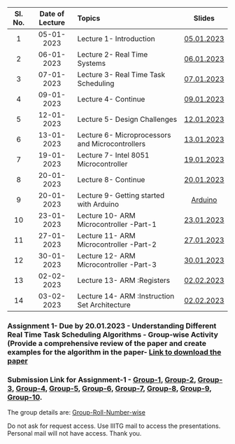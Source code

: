 

| Sl. No. | Date of Lecture        | Topics  | Slides   |
|:---:|:--:|:--|:--------------------------:|
| 1   | 05-01-2023   |Lecture 1- Introduction | [05.01.2023](https://drive.google.com/file/d/1wEf25329wgzylBdTTkXd4rNV6B3yo-vC/view?usp=share_link)|
| 2   | 06-01-2023   |Lecture 2- Real Time Systems | [06.01.2023](https://drive.google.com/file/d/1qR2oTMPUErEtdNWZW7KtAAkqHAwTF3KE/view?usp=share_link)|
| 3   | 07-01-2023   |Lecture 3- Real Time Task Scheduling | [07.01.2023](https://drive.google.com/file/d/1ufg82qIz2jYHU7LjtNUBgsIgwzsZeg-Y/view?usp=share_link)|
| 4   | 09-01-2023   |Lecture 4- Continue| [09.01.2023](https://drive.google.com/file/d/1ufg82qIz2jYHU7LjtNUBgsIgwzsZeg-Y/view?usp=share_link)|
| 5   | 12-01-2023   |Lecture 5- Design Challenges| [12.01.2023](https://drive.google.com/file/d/1R1DNqupgo8mkIZxP5l24K6m3J6ZuAixc/view?usp=share_link)|
| 6   | 13-01-2023   |Lecture 6- Microprocessors and Microcontrollers| [13.01.2023](https://drive.google.com/file/d/1vNFra13e7Stp51hsLfDopIkzSdg3uHWO/view?usp=share_link)|
| 7   | 19-01-2023   |Lecture 7- Intel 8051 Microcontroller| [19.01.2023](https://drive.google.com/file/d/10ArEboO9aisErVPKrsf_AE2xOkqnydVC/view?usp=share_link)|
| 8   | 20-01-2023   |Lecture 8- Continue| [20.01.2023](https://drive.google.com/file/d/1xqGpo2B_i7HZNVGAxtUCe7l01G-C-rMb/view?usp=share_link)|
| 9   | 20-01-2023   |Lecture 9- Getting started with Arduino| [Arduino](https://drive.google.com/file/d/1EQCjtwpQ4aY3ZOXjDZAu1oDrDvVobQ-9/view?usp=share_link)|
| 10  | 23-01-2023   |Lecture 10- ARM Microcontroller -Part-1| [23.01.2023](https://drive.google.com/file/d/1OhrbRPqDqZSpvA5JHiEJzMFLdAmUEfJX/view?usp=share_link)|
| 11  | 27-01-2023   |Lecture 11- ARM Microcontroller -Part-2| [27.01.2023](https://drive.google.com/file/d/1_C0GzpVUX-0XFvM1XanlM5wvJX_2J0yE/view?usp=share_link)|
| 12  | 30-01-2023   |Lecture 12- ARM Microcontroller -Part-3| [30.01.2023](https://drive.google.com/file/d/1Cav1ent7sCg0NxMF9h5hC_KxQ77I70Yx/view?usp=share_link)|
| 13  | 02-02-2023   |Lecture 13- ARM :Registers             | [02.02.2023](https://drive.google.com/file/d/1_FC3WcAE5kVJfhXChccKd2ZhFHtN0vfl/view?usp=share_link)|
| 14  | 03-02-2023   |Lecture 14- ARM :Instruction Set Architecture| [02.02.2023](https://drive.google.com/file/d/1ZP-JnmNkobwbAgEn3ZMglSaY3Xs9GXTG/view?usp=share_link)|



### Assignment 1- Due by 20.01.2023 - Understanding Different Real Time Task Scheduling Algorithms - Group-wise Activity (Provide a comprehensive review of the paper and create examples for the algorithm in the paper- [Link to download the paper](https://kilthub.cmu.edu/ndownloader/files/12122975)
### Submission Link for Assignment-1 - [Group-1](https://drive.google.com/drive/folders/1-66YFg85KrVP0Zm97RUOv27iwQR8JJRQ?usp=share_link), [Group-2](https://drive.google.com/drive/folders/1zMtI5t0YNm6KE66axXUf7gZnQTC9bcyN?usp=share_link), [Group-3](https://drive.google.com/drive/folders/1X01TZrwnDPD3VuiSPOxCsNZoO_ws8YVl?usp=sharing), [Group-4](https://drive.google.com/drive/folders/1gR0V_DiSdk4CjQQtlZw43t1ae_3UkgHz?usp=sharing), [Group-5](https://drive.google.com/drive/folders/1U3LJFaCZP9wzrfuk4_MOQ8zK77SJrGZ9?usp=sharing), [Group-6](https://drive.google.com/drive/folders/135YksjyW2WeRiktSRrq93HebSpyo8aKJ?usp=sharing), [Group-7](https://drive.google.com/drive/folders/18YmKD_QQFmxV_tre51JqJMqP3Ktqroyg?usp=sharing), [Group-8](https://drive.google.com/drive/folders/10b_YcpCtkttqzVAgjQYQlZUOiTN5Af82?usp=share_link), [Group-9](https://drive.google.com/drive/folders/1ncqZ162Db0wSPtRQAAtOHTpqYasEiesX?usp=sharing), [Group-10](https://drive.google.com/drive/folders/11OK7Ijx12Hb8HtU1xUnzN2Rximmsw5ue?usp=share_link).

The group details are: [Group-Roll-Number-wise](https://docs.google.com/spreadsheets/d/1hXfmEZmHxSAJ2tpZz_kPKJzSdA7Vb6x4DTUadk2dsms/edit?usp=sharing)

Do not ask for request access. Use IIITG mail to access the presentations. Personal mail will not have access. Thank you. 

